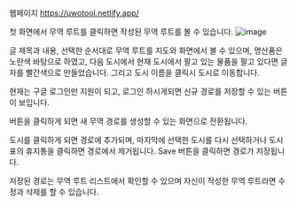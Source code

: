 웹페이지 https://uwotool.netlify.app/

첫 화면에서 무역 루트를 클릭하면 작성된 무역 루트를 볼 수 있습니다. 
![image](https://user-images.githubusercontent.com/46180611/232381359-ebe624d4-bfc0-4751-91fb-d197bcab16ad.png)

글 제목과 내용, 선택한 순서대로 무역 루트를 지도와 화면에서 볼 수 있으며, 명산품은 노란색 바탕으로 하였고, 다음 도시에서 현재 도시에서 팔고 있는 물품을 팔고 있다면 글자를 빨간색으로 만들었습니다. 그리고 도시 이름을 클릭시 도시로 이동합니다.



현재는 구글 로그인만 지원이 되고, 로그인 하시게되면 신규 경로를 저장할 수 있는 버튼이 보입니다.


버튼을 클릭하게 되면 새 무역 경로를 생성할 수 있는 화면으로 전환됩니다.



도시를 클릭하게 되면 경로에 추가되며, 마지막에 선택한 도시를 다시 선택하거나 도시 표의 휴지통을 클릭하면 경로에서 제거됩니다. Save 버튼을 클릭하면 경로가 저장됩니다.





저장된 경로는 무역 루트 리스트에서 확인할 수 있으며 자신이 작성한 무역 루트라면 수정과 삭제를 할 수 있습니다.
